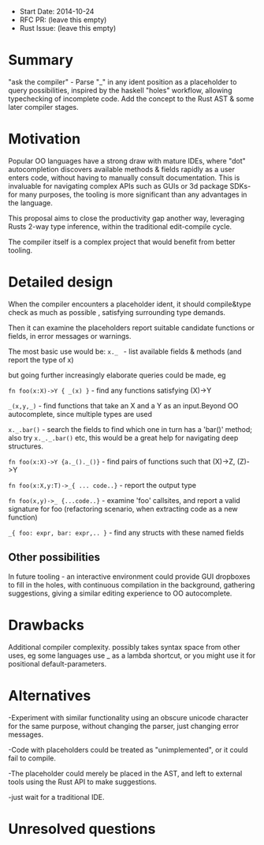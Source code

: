 - Start Date: 2014-10-24
- RFC PR: (leave this empty)
- Rust Issue: (leave this empty)

# Summary

"ask the compiler" - Parse "_" in any ident position as a placeholder to query possibilities, inspired by the haskell "holes" workflow, allowing typechecking of incomplete code. Add the concept to the Rust AST & some later compiler stages.

# Motivation

Popular OO languages have a strong draw with mature IDEs, where "dot" autocompletion discovers available methods & fields rapidly as a user enters code, without having to manually consult documentation. 
This is invaluable for navigating complex APIs such as GUIs or 3d package SDKs- for many purposes, the tooling is more significant than any advantages in the language.

This proposal aims to close the productivity gap another way, leveraging Rusts 2-way type inference, within the traditional edit-compile cycle.

The compiler itself is a complex project that would benefit from better tooling.

# Detailed design

When the compiler encounters a placeholder ident, it should compile&type check as much as possible , satisfying surrounding type demands.

Then it can examine the placeholders report suitable candidate functions or fields, in error messages or warnings.

The most basic use would be:
 `x._ `  - list available fields & methods (and report the type of x)

but going further increasingly elaborate queries could be made, eg

 `fn foo(x:X)->Y { _(x) }`  - find any functions satisfying  (X)->Y
 
 `_(x,y,_)`   - find functions that take an X and a Y as an input.Beyond OO autocomplete, since multiple types are used
 
 `x._.bar()`  - search the fields to find which one in turn has a 'bar()' method; also try `x._._.bar()` etc, this would be a great help for navigating deep structures.
 
 `fn foo(x:X)->Y {a._()._()}`  - find pairs of functions such that (X)->Z,  (Z)->Y
 
 `fn foo(x:X,y:T)->_{ ... code..}` - report the output type
 
 `fn foo(x,y)->_ {...code..}` - examine 'foo' callsites, and report a valid signature for foo (refactoring scenario, when extracting code as a new function)

 `_{ foo: expr, bar: expr,.. }`  - find any structs with these named fields

## Other possibilities
In future tooling - an interactive environment could provide GUI dropboxes to fill in the holes, with continuous compilation in the background, gathering suggestions, giving a similar editing experience to OO autocomplete.

# Drawbacks

Additional compiler complexity.
possibly takes syntax space from other uses, eg some languages use _ as a lambda shortcut, or you might use it for positional default-parameters.

# Alternatives

-Experiment with similar functionality using an obscure unicode character for the same purpose, without changing the parser, just changing error messages.

-Code with placeholders could be treated as "unimplemented", or it could fail to compile.

-The placeholder could merely be placed in the AST, and left to external tools using the Rust API to make suggestions.

-just wait for a traditional IDE.

# Unresolved questions

